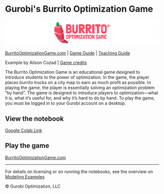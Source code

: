 # Gurobi's Burrito Optimization Game
![Burrito Optimization Game](util/bog_header.png)

[BurritoOptimizationGame.com](https://www.burritooptimizationgame.com/)
 | [Game Guide](https://www.gurobi.com/lp/academics/burrito-optimization-game-guide/#optimal-solutions)  |  [Teaching Guide](https://www.gurobi.com/lp/academics/burrito-optimization-teaching-guide/)

Example by Alison Cozad  | [Game credits](https://www.gurobi.com/lp/academics/burrito-optimization-game-guide/#who-built-this)


The Burrito Optimization Game is an educational game designed to introduce students to the power of optimization. In the game, the player places burrito trucks on a city map to earn as much profit as possible. In playing the game, the player is essentially solving an optimization problem “by hand”. The game is designed to introduce players to optimization—what it is, what it’s useful for, and why it’s hard to do by hand. To play the game, you must be logged in to your Gurobi account on a desktop.

## View the notebook

[Google Colab Link](https://colab.research.google.com/github/Gurobi/modeling-examples/blob/master/burrito_optimization_game/burrito_optimization_game.ipynb)

## Play the game
[BurritoOptimizationGame.com](https://www.burritooptimizationgame.com/)


----
For details on licensing or on running the notebooks, see the overview on [Modeling Examples](../)

© Gurobi Optimization, LLC
